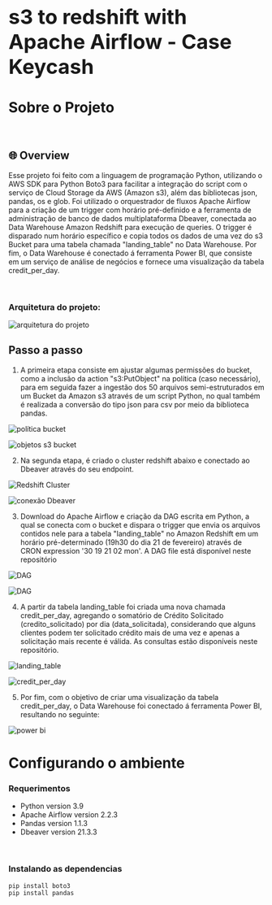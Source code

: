 <div style="font-size:20px">
  <h1>s3 to redshift with Apache Airflow - Case Keycash</h1>
</div>

# Sobre o Projeto

<br/>

## 🌐 Overview

Esse projeto foi feito com a linguagem de programação Python, utilizando o AWS SDK para Python Boto3 para facilitar a integração do script com o serviço de Cloud Storage da AWS (Amazon s3), além das bibliotecas json, pandas, os e glob.
Foi utilizado o orquestrador de fluxos Apache Airflow para a criação de um trigger com horário pré-definido e a ferramenta de administração de banco de dados multiplataforma Dbeaver, conectada ao Data Warehouse Amazon Redshift para execução de queries. O trigger é disparado num horário específico e copia todos os dados de uma vez do s3 Bucket para uma tabela chamada "landing_table" no Data Warehouse.
Por fim, o Data Warehouse é conectado á ferramenta Power BI, que consiste em um serviço de análise de negócios e fornece uma visualização da tabela credit_per_day.

<br/>

### Arquitetura do projeto:

![arquitetura do projeto](https://i.imgur.com/jepb5AO.png)

## Passo a passo 
1. A primeira etapa consiste em ajustar algumas permissões do bucket, como a inclusão da action "s3:PutObject" na política (caso necessário), para em seguida fazer a ingestão dos 50 arquivos semi-estruturados em um Bucket da Amazon s3 através de um script Python, no qual também é realizada a conversão do tipo json para csv por meio da biblioteca pandas.

![política bucket](https://i.imgur.com/FgASFtB.png)

![objetos s3 bucket](https://i.imgur.com/UuJ2kER.png)

2. Na segunda etapa, é criado o cluster redshift abaixo e conectado ao Dbeaver através do seu endpoint.

![Redshift Cluster](https://i.imgur.com/Whq71se.png)

![conexão Dbeaver](https://i.imgur.com/zs6cVj3.png)

3. Download do Apache Airflow e criação da DAG escrita em Python, a qual se conecta com o bucket e dispara o trigger que envia os arquivos contidos nele para a tabela "landing_table" no Amazon Redshift em um horário pré-determinado (19h30 do dia 21 de fevereiro) através de CRON expression '30 19 21 02 mon'. A DAG file está disponível neste repositório

![DAG](https://i.imgur.com/xMS8t4Q.png)

![DAG](https://i.imgur.com/KiGc6wG.png)

4. A partir da tabela landing_table foi criada uma nova chamada credit_per_day, agregando o somatório de Crédito Solicitado (credito_solicitado) por dia (data_solicitada), considerando que alguns clientes podem ter solicitado crédito mais de uma vez e apenas a solicitação mais recente é válida. As consultas estão disponíveis neste repositório.

![landing_table](https://i.imgur.com/CsqbOtG.png)

![credit_per_day](https://i.imgur.com/5Jt4qdd.png)

5. Por fim, com o objetivo de criar uma visualização da tabela credit_per_day, o Data Warehouse foi conectado á ferramenta Power BI, resultando no seguinte:

![power bi](https://i.imgur.com/jepb5AO.png)


# Configurando o ambiente

### Requerimentos

- Python version 3.9
- Apache Airflow version 2.2.3
- Pandas version 1.1.3
- Dbeaver version 21.3.3


 <br/>

### Instalando as dependencias

```
pip install boto3
pip install pandas
```

<br/>

